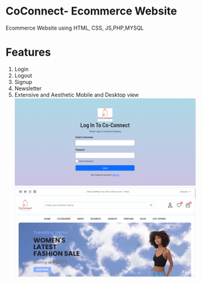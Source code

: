 # CoConnect- Ecommerce Website
 Ecommerce Website using HTML, CSS, JS,PHP,MYSQL
# Features
1. Login
2. Logout
3. Signup
4. Newsletter
5. Extensive and Aesthetic Mobile and Desktop view
![Screenshot 1](img/Picture1.png)
![Screenshot 2](img/Picture2.png)


